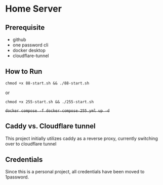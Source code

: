 # Home Server

## Prerequisite

- github
- one password cli
- docker desktop
- cloudflare-tunnel

## How to Run

`chmod +x 88-start.sh && ./88-start.sh`

or

`chmod +x 255-start.sh && ./255-start.sh`

~~`docker compose -f docker-compose-255.yml up -d`~~

## Caddy vs. Cloudflare tunnel

This project initially utilizes caddy as a reverse proxy, currently switching over to cloudflare tunnel

## Credentials

Since this is a personal project, all credentials have been moved to 1password.
